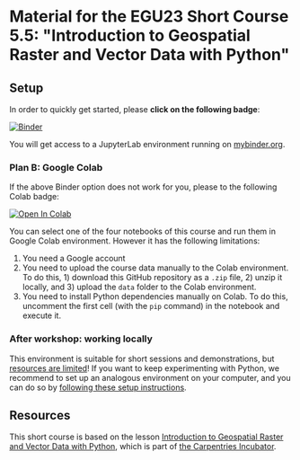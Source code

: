 # Material for the EGU23 Short Course 5.5: "Introduction to Geospatial Raster and Vector Data with Python"

## Setup

In order to quickly get started, please **click on the following badge**:

[![Binder](https://mybinder.org/badge_logo.svg)](https://mybinder.org/v2/gh/esciencecenter-digital-skills/2023-04-25-ds-geospatial-python-EGU.git/HEAD)

You will get access to a JupyterLab environment running on [mybinder.org](https://mybinder.org). 

### Plan B: Google Colab

If the above Binder option does not work for you, please to the following Colab badge:

[![Open In Colab](https://colab.research.google.com/assets/colab-badge.svg)](https://colab.research.google.com/github/esciencecenter-digital-skills/2023-04-25-ds-geospatial-python-EGU/)

You can select one of the four notebooks of this course and run them in Google Colab environment. However it has the following limitations:

1. You need a Google account
2. You need to upload the course data manually to the Colab environment. To do this, 1) download this GitHub repository as a `.zip` file, 2) unzip it locally, and 3) upload the `data` folder to the Colab environment.
3. You need to install Python dependencies manually on Colab. To do this, uncomment the first cell (with the `pip` command) in the notebook and execute it.

### After workshop: working locally

This environment is suitable for short sessions and demonstrations, but [resources are limited](https://mybinder.readthedocs.io/en/latest/about/user-guidelines.html)! If you want to keep experimenting with Python, we recommend to set up an analogous environment on your computer, and you can do so by [following these setup instructions](https://carpentries-incubator.github.io/geospatial-python/setup.html).

## Resources

This short course is based on the lesson [Introduction to Geospatial Raster and Vector Data with Python](https://carpentries-incubator.github.io/geospatial-python/), which is part of [the Carpentries Incubator](https://carpentries-incubator.org).
